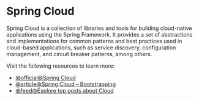 # Spring Cloud

Spring Cloud is a collection of libraries and tools for building cloud-native applications using the Spring Framework. It provides a set of abstractions and implementations for common patterns and best practices used in cloud-based applications, such as service discovery, configuration management, and circuit breaker patterns, among others.

Visit the following resources to learn more:

- [@official@Spring Cloud](https://spring.io/projects/spring-cloud)
- [@article@Spring Cloud – Bootstrapping](https://www.baeldung.com/spring-cloud-bootstrapping)
- [@feed@Explore top posts about Cloud](https://app.daily.dev/tags/cloud?ref=roadmapsh)